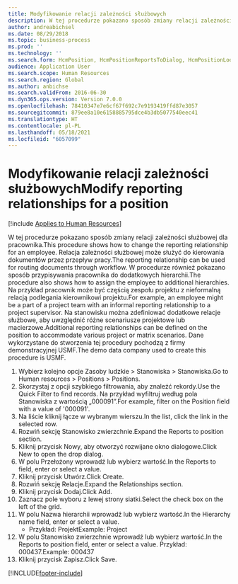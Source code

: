 ```yaml
---
title: Modyfikowanie relacji zależności służbowych
description: W tej procedurze pokazano sposób zmiany relacji zależności służbowej dla pracownika.
author: andreabichsel
ms.date: 08/29/2018
ms.topic: business-process
ms.prod: ''
ms.technology: ''
ms.search.form: HcmPosition, HcmPositionReportsToDialog, HcmPositionLookup, HcmPersonnelManagementWorkspace
audience: Application User
ms.search.scope: Human Resources
ms.search.region: Global
ms.author: anbichse
ms.search.validFrom: 2016-06-30
ms.dyn365.ops.version: Version 7.0.0
ms.openlocfilehash: 78410347e7e6cf67f692c7e9193419ffd87e3057
ms.sourcegitcommit: 879ee8a10e6158885795dce4b3db5077540eec41
ms.translationtype: HT
ms.contentlocale: pl-PL
ms.lasthandoff: 05/18/2021
ms.locfileid: "6057099"
---
```

# <a name="modify-reporting-relationships-for-a-position"></a><span data-ttu-id="db430-103">Modyfikowanie relacji zależności służbowych</span><span class="sxs-lookup"><span data-stu-id="db430-103">Modify reporting relationships for a position</span></span>

[!include [Applies to Human Resources](../includes/applies-to-hr.md)]



<span data-ttu-id="db430-104">W tej procedurze pokazano sposób zmiany relacji zależności służbowej dla pracownika.</span><span class="sxs-lookup"><span data-stu-id="db430-104">This procedure shows how to change the reporting relationship for an employee.</span></span> <span data-ttu-id="db430-105">Relacja zależności służbowej może służyć do kierowania dokumentów przez przepływ pracy.</span><span class="sxs-lookup"><span data-stu-id="db430-105">The reporting relationship can be used for routing documents through workflow.</span></span> <span data-ttu-id="db430-106">W procedurze również pokazano sposób przypisywania pracownika do dodatkowych hierarchii.</span><span class="sxs-lookup"><span data-stu-id="db430-106">The procedure also shows how to assign the employee to additional hierarchies.</span></span> <span data-ttu-id="db430-107">Na przykład pracownik może być częścią zespołu projektu z nieformalną relacją podlegania kierownikowi projektu.</span><span class="sxs-lookup"><span data-stu-id="db430-107">For example, an employee might be a part of a project team with an informal reporting relationship to a project supervisor.</span></span> <span data-ttu-id="db430-108">Na stanowisku można zdefiniować dodatkowe relacje służbowe, aby uwzględnić różne scenariusze projektowe lub macierzowe.</span><span class="sxs-lookup"><span data-stu-id="db430-108">Additional reporting relationships can be defined on the position to accommodate various project or matrix scenarios.</span></span> <span data-ttu-id="db430-109">Dane wykorzystane do stworzenia tej procedury pochodzą z firmy demonstracyjnej USMF.</span><span class="sxs-lookup"><span data-stu-id="db430-109">The demo data company used to create this procedure is USMF.</span></span>

1. <span data-ttu-id="db430-110">Wybierz kolejno opcje Zasoby ludzkie > Stanowiska > Stanowiska.</span><span class="sxs-lookup"><span data-stu-id="db430-110">Go to Human resources > Positions > Positions.</span></span>
2. <span data-ttu-id="db430-111">Skorzystaj z opcji szybkiego filtrowania, aby znaleźć rekordy.</span><span class="sxs-lookup"><span data-stu-id="db430-111">Use the Quick Filter to find records.</span></span> <span data-ttu-id="db430-112">Na przykład wyfiltruj według pola Stanowiska z wartością „000091”.</span><span class="sxs-lookup"><span data-stu-id="db430-112">For example, filter on the Position field with a value of '000091'.</span></span>
3. <span data-ttu-id="db430-113">Na liście kliknij łącze w wybranym wierszu.</span><span class="sxs-lookup"><span data-stu-id="db430-113">In the list, click the link in the selected row.</span></span>
4. <span data-ttu-id="db430-114">Rozwiń sekcję Stanowisko zwierzchnie.</span><span class="sxs-lookup"><span data-stu-id="db430-114">Expand the Reports to position section.</span></span>
5. <span data-ttu-id="db430-115">Kliknij przycisk Nowy, aby otworzyć rozwijane okno dialogowe.</span><span class="sxs-lookup"><span data-stu-id="db430-115">Click New to open the drop dialog.</span></span>
6. <span data-ttu-id="db430-116">W polu Przełożony wprowadź lub wybierz wartość.</span><span class="sxs-lookup"><span data-stu-id="db430-116">In the Reports to field, enter or select a value.</span></span>
7. <span data-ttu-id="db430-117">Kliknij przycisk Utwórz.</span><span class="sxs-lookup"><span data-stu-id="db430-117">Click Create.</span></span>
8. <span data-ttu-id="db430-118">Rozwiń sekcję Relacje.</span><span class="sxs-lookup"><span data-stu-id="db430-118">Expand the Relationships section.</span></span>
9. <span data-ttu-id="db430-119">Kliknij przycisk Dodaj.</span><span class="sxs-lookup"><span data-stu-id="db430-119">Click Add.</span></span>
10. <span data-ttu-id="db430-120">Zaznacz pole wyboru z lewej strony siatki.</span><span class="sxs-lookup"><span data-stu-id="db430-120">Select the check box on the left of the grid.</span></span>
11. <span data-ttu-id="db430-121">W polu Nazwa hierarchii wprowadź lub wybierz wartość.</span><span class="sxs-lookup"><span data-stu-id="db430-121">In the Hierarchy name field, enter or select a value.</span></span>
    * <span data-ttu-id="db430-122">Przykład: Projekt</span><span class="sxs-lookup"><span data-stu-id="db430-122">Example: Project</span></span>  
12. <span data-ttu-id="db430-123">W polu Stanowisko zwierzchnie wprowadź lub wybierz wartość.</span><span class="sxs-lookup"><span data-stu-id="db430-123">In the Reports to position field, enter or select a value.</span></span>  <span data-ttu-id="db430-124">Przykład: 000437.</span><span class="sxs-lookup"><span data-stu-id="db430-124">Example:  000437</span></span>
13. <span data-ttu-id="db430-125">Kliknij przycisk Zapisz.</span><span class="sxs-lookup"><span data-stu-id="db430-125">Click Save.</span></span>



[!INCLUDE[footer-include](../includes/footer-banner.md)]